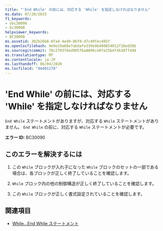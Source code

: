 ```yaml
---
title: "'End While' の前には、対応する 'While' を指定しなければなりません"
ms.date: 07/20/2015
f1_keywords:
- vbc30090
- bc30090
helpviewer_keywords:
- BC30090
ms.assetid: 302b26b8-8fa4-4e49-86f0-d7c49fec485f
ms.openlocfilehash: 9e9e19a68e7abdafe339e9b400854012f16ed38b
ms.sourcegitcommit: f8c270376ed905f6a8896ce0fe25b4f4b38ff498
ms.translationtype: MT
ms.contentlocale: ja-JP
ms.lasthandoff: 06/04/2020
ms.locfileid: "84401278"
---
```

# <a name="end-while-must-be-preceded-by-a-matching-while"></a>'End While' の前には、対応する 'While' を指定しなければなりません
`End While` ステートメントがありますが、対応する `While` ステートメントがありません。 `End While` の前に、対応する `While` ステートメントが必要です。  
  
 **エラー ID:** BC30090  
  
## <a name="to-correct-this-error"></a>このエラーを解決するには  
  
1. この `While` ブロックが入れ子になった `While` ブロックのセットの一部である場合は、各ブロックが正しく終了していることを確認します。  
  
2. `While` ブロック内の他の制御構造が正しく終了していることを確認します。  
  
3. この `While` ブロックが正しく書式設定されていることを確認します。  
  
## <a name="see-also"></a>関連項目

- [While...End While ステートメント](../language-reference/statements/while-end-while-statement.md)
